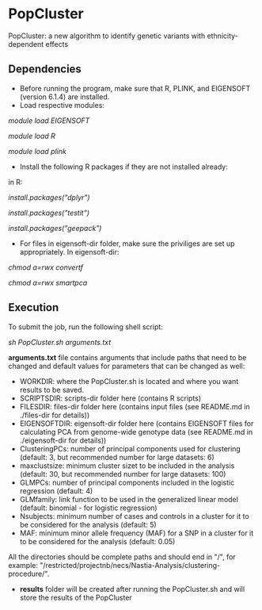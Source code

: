 # PopCluster
PopCluster: a new algorithm to identify genetic variants with ethnicity-dependent effects

## Dependencies
* Before running the program, make sure that R, PLINK, and EIGENSOFT (version 6.1.4) are installed.
* Load respective modules:

*module load EIGENSOFT*

*module load R*

*module load plink*

* Install the following R packages if they are not installed already:

in R:

*install.packages("dplyr")*

*install.packages("testit")*

*install.packages("geepack")*

* For files in eigensoft-dir folder, make sure the priviliges are set up appropriately. In eigensoft-dir:

*chmod a=rwx convertf*

*chmod a=rwx smartpca*

## Execution
To submit the job, run the following shell script:

*sh PopCluster.sh arguments.txt*

**arguments.txt** file contains arguments that include paths that need to be changed and default values for parameters that can be changed as well:

* WORKDIR: where the PopCluster.sh is located and where you want results to be saved.
* SCRIPTSDIR: scripts-dir folder here (contains R scripts)
* FILESDIR: files-dir folder here (contains input files (see README.md in ./files-dir for details))
* EIGENSOFTDIR: eigensoft-dir folder here (contains EIGENSOFT files for calculating PCA from genome-wide genotype data (see README.md in ./eigensoft-dir for details))
* ClusteringPCs: number of principal components used for clustering (default: 3, but recommended number for large datasets: 6)
* maxclustsize: minimum cluster sizet to be included in the analysis (default: 30, but recommended number for large datasets: 100)
* GLMPCs: number of principal components included in the logistic regression (default: 4)
* GLMfamily: link function to be used in the generalized linear model (default: binomial - for logistic regression)
* Nsubjects: minimum number of cases and controls in a cluster for it to be considered for the analysis (default: 5)
* MAF: minimum minor allele frequency (MAF) for a SNP in a cluster for it to be considered for the analysis (default: 0.05)

All the directories should be complete paths and should end in "/", for example: "/restricted/projectnb/necs/Nastia-Analysis/clustering-procedure/".

* **results** folder will be created after running the PopCluster.sh and will store the results of the PopCluster
